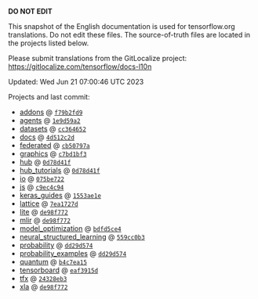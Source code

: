 __DO NOT EDIT__

This snapshot of the English documentation is used for tensorflow.org
translations. Do not edit these files. The source-of-truth files are located in
the projects listed below.

Please submit translations from the GitLocalize project: https://gitlocalize.com/tensorflow/docs-l10n

Updated: Wed Jun 21 07:00:46 UTC 2023

Projects and last commit:

- [addons](https://github.com/tensorflow/addons/tree/master/docs) @ <a href='https://github.com/tensorflow/addons/commit/f79b2fd93752705903583719002f7428a6d14536'><code>f79b2fd9</code></a>
- [agents](https://github.com/tensorflow/agents/tree/master/docs) @ <a href='https://github.com/tensorflow/agents/commit/1e9d59a2c2f30bbb7697abd5e91f603a6452bdff'><code>1e9d59a2</code></a>
- [datasets](https://github.com/tensorflow/datasets/tree/master/docs) @ <a href='https://github.com/tensorflow/datasets/commit/cc3646527dbe5a08c48b79928fd85baa93bd0baf'><code>cc364652</code></a>
- [docs](https://github.com/tensorflow/docs/tree/master/site/en) @ <a href='https://github.com/tensorflow/docs/commit/4d512c2d7c40d69fcb842978aeaa136e19abe2bb'><code>4d512c2d</code></a>
- [federated](https://github.com/tensorflow/federated/tree/main/docs) @ <a href='https://github.com/tensorflow/federated/commit/cb50797a9ed27439e68074f8cb17c5c9c554f75f'><code>cb50797a</code></a>
- [graphics](https://github.com/tensorflow/graphics/tree/master/tensorflow_graphics/g3doc) @ <a href='https://github.com/tensorflow/graphics/commit/c7bd1bf35afb9f20c73404773d3ad9c989f947b0'><code>c7bd1bf3</code></a>
- [hub](https://github.com/tensorflow/hub/tree/master/docs) @ <a href='https://github.com/tensorflow/hub/commit/0d78d41f111dcd5b6f770d376088aaf60dedc29c'><code>0d78d41f</code></a>
- [hub_tutorials](https://github.com/tensorflow/hub/tree/master/examples/colab) @ <a href='https://github.com/tensorflow/hub/commit/0d78d41f111dcd5b6f770d376088aaf60dedc29c'><code>0d78d41f</code></a>
- [io](https://github.com/tensorflow/io/tree/master/docs) @ <a href='https://github.com/tensorflow/io/commit/075be7222dfd234c902aeb31e2e0a44a8db49c00'><code>075be722</code></a>
- [js](https://github.com/tensorflow/tfjs-website/tree/master/docs) @ <a href='https://github.com/tensorflow/tfjs-website/commit/c9ec4c94197b126f8855dd8493e5c5f3ae9e82f4'><code>c9ec4c94</code></a>
- [keras_guides](https://github.com/tensorflow/docs/tree/snapshot-keras/site/en/guide/keras) @ <a href='https://github.com/tensorflow/docs/commit/1553ae1e4a149be71703e2ee60173b3d1e0e8c00'><code>1553ae1e</code></a>
- [lattice](https://github.com/tensorflow/lattice/tree/master/docs) @ <a href='https://github.com/tensorflow/lattice/commit/7ea1727de1e0309eb324296bc445e0bf5c5c6d74'><code>7ea1727d</code></a>
- [lite](https://github.com/tensorflow/tensorflow/tree/master/tensorflow/lite/g3doc) @ <a href='https://github.com/tensorflow/tensorflow/commit/de98f7729398f4df0d19ba1703da60d95661489a'><code>de98f772</code></a>
- [mlir](https://github.com/tensorflow/tensorflow/tree/master/tensorflow/compiler/mlir/g3doc) @ <a href='https://github.com/tensorflow/tensorflow/commit/de98f7729398f4df0d19ba1703da60d95661489a'><code>de98f772</code></a>
- [model_optimization](https://github.com/tensorflow/model-optimization/tree/master/tensorflow_model_optimization/g3doc) @ <a href='https://github.com/tensorflow/model-optimization/commit/bdfd5ce4e30072f2da5798375974af640789780b'><code>bdfd5ce4</code></a>
- [neural_structured_learning](https://github.com/tensorflow/neural-structured-learning/tree/master/g3doc) @ <a href='https://github.com/tensorflow/neural-structured-learning/commit/559cc0b39fec933cbd1e7fff9d457ce07733a044'><code>559cc0b3</code></a>
- [probability](https://github.com/tensorflow/probability/tree/main/tensorflow_probability/g3doc) @ <a href='https://github.com/tensorflow/probability/commit/dd29d57402c27883360c91aac7069504502b8bfa'><code>dd29d574</code></a>
- [probability_examples](https://github.com/tensorflow/probability/tree/main/tensorflow_probability/examples/jupyter_notebooks) @ <a href='https://github.com/tensorflow/probability/commit/dd29d57402c27883360c91aac7069504502b8bfa'><code>dd29d574</code></a>
- [quantum](https://github.com/tensorflow/quantum/tree/master/docs) @ <a href='https://github.com/tensorflow/quantum/commit/b4c7ea151275cb75bd75e5c2d35f36abf8679fd8'><code>b4c7ea15</code></a>
- [tensorboard](https://github.com/tensorflow/tensorboard/tree/master/docs) @ <a href='https://github.com/tensorflow/tensorboard/commit/eaf3915d85ad36a78605aadff9d648fbb531465f'><code>eaf3915d</code></a>
- [tfx](https://github.com/tensorflow/tfx/tree/master/docs) @ <a href='https://github.com/tensorflow/tfx/commit/24328eb3f4ebbc29d386dcb25a600b57ae2e534e'><code>24328eb3</code></a>
- [xla](https://github.com/tensorflow/tensorflow/tree/master/tensorflow/compiler/xla/g3doc) @ <a href='https://github.com/tensorflow/tensorflow/commit/de98f7729398f4df0d19ba1703da60d95661489a'><code>de98f772</code></a>

